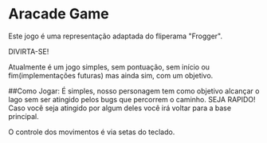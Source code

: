 # Aracade Game
Este jogo é uma representação adaptada do fliperama "Frogger".

DIVIRTA-SE!

Atualmente é um jogo simples, sem pontuação, sem início ou fim(implementações futuras) mas ainda sim, com um objetivo.

##Como Jogar:
É simples, nosso personagem tem como objetivo alcançar o lago sem ser atingido pelos bugs que percorrem o caminho. SEJA RAPIDO! Caso você seja atingido por algum deles você irá voltar para a base principal.

O controle dos movimentos é via setas do teclado.